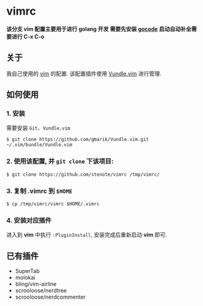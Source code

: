 # vimrc

**该分支 vim 配置主要用于进行 golang 开发**
**需要先安装 [gocode](https://github.com/nsf/gocode)**
**启动自动补全需要进行 C-x C-o**

## 关于

我自己使用的 [vim](http://www.vim.org) 的配置. 该配置插件使用 [Vundle.vim](https://github.com/gmarik/Vundle.vim) 进行管理.

## 如何使用

### 1. 安装

需要安装 `Git`、`Vundle.vim`

```
$ git clone https://github.com/gmarik/Vundle.vim.git ~/.vim/bundle/Vundle.vim
```

### 2. 使用该配置, 并 `git clone` 下该项目:

```
$ git clone https://github.com/stenote/vimrc /tmp/vimrc/
```

### 3. 复制 .vimrc 到 `$HOME`

```
$ cp /tmp/vimrc/vimrc $HOME/.vimrc
```

### 4. 安装对应插件

进入到 **vim** 中执行 `:PluginInstall`, 安装完成后重新启动 **vim** 即可.

## 已有插件

* SuperTab
* molokai
* bling/vim-airline
* scrooloose/nerdtree
* scrooloose/nerdcommenter

